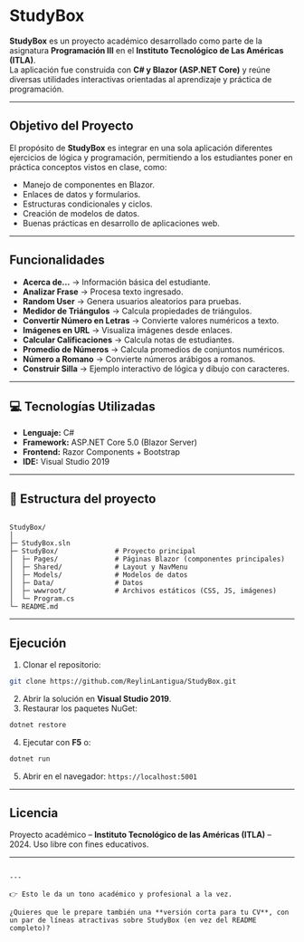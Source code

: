 

# StudyBox

**StudyBox** es un proyecto académico desarrollado como parte de la asignatura **Programación III** en el **Instituto Tecnológico de Las Américas (ITLA)**.  
La aplicación fue construida con **C# y Blazor (ASP.NET Core)** y reúne diversas utilidades interactivas orientadas al aprendizaje y práctica de programación.

---

## Objetivo del Proyecto

El propósito de **StudyBox** es integrar en una sola aplicación diferentes ejercicios de lógica y programación, permitiendo a los estudiantes poner en práctica conceptos vistos en clase, como:

- Manejo de componentes en Blazor.
- Enlaces de datos y formularios.
- Estructuras condicionales y ciclos.
- Creación de modelos de datos.
- Buenas prácticas en desarrollo de aplicaciones web.

---

## Funcionalidades

- **Acerca de…** → Información básica del estudiante.  
- **Analizar Frase** → Procesa texto ingresado.  
- **Random User** → Genera usuarios aleatorios para pruebas.  
- **Medidor de Triángulos** → Calcula propiedades de triángulos.  
- **Convertir Número en Letras** → Convierte valores numéricos a texto.  
- **Imágenes en URL** → Visualiza imágenes desde enlaces.  
- **Calcular Calificaciones** → Calcula notas de estudiantes.  
- **Promedio de Números** → Calcula promedios de conjuntos numéricos.  
- **Número a Romano** → Convierte números arábigos a romanos.  
- **Construir Silla** → Ejemplo interactivo de lógica y dibujo con caracteres.  

---

## 💻 Tecnologías Utilizadas

- **Lenguaje:** C#  
- **Framework:** ASP.NET Core 5.0 (Blazor Server)  
- **Frontend:** Razor Components + Bootstrap  
- **IDE:** Visual Studio 2019

---

## 📂 Estructura del proyecto

```

StudyBox/
│
├─ StudyBox.sln
├─ StudyBox/              # Proyecto principal
│  ├─ Pages/              # Páginas Blazor (componentes principales)
│  ├─ Shared/             # Layout y NavMenu
│  ├─ Models/             # Modelos de datos
│  ├─ Data/               # Datos
│  ├─ wwwroot/            # Archivos estáticos (CSS, JS, imágenes)
│  └─ Program.cs
└─ README.md

````

---

## Ejecución

1. Clonar el repositorio:

```bash
git clone https://github.com/ReylinLantigua/StudyBox.git
````

2. Abrir la solución en **Visual Studio 2019**.
3. Restaurar los paquetes NuGet:

```bash
dotnet restore
```

4. Ejecutar con **F5** o:

```bash
dotnet run
```

5. Abrir en el navegador: `https://localhost:5001`

---

## Licencia

Proyecto académico – **Instituto Tecnológico de las Américas (ITLA)** – 2024.
Uso libre con fines educativos.

---

```

---

👉 Esto le da un tono académico y profesional a la vez.  

¿Quieres que le prepare también una **versión corta para tu CV**, con un par de líneas atractivas sobre StudyBox (en vez del README completo)?
```
